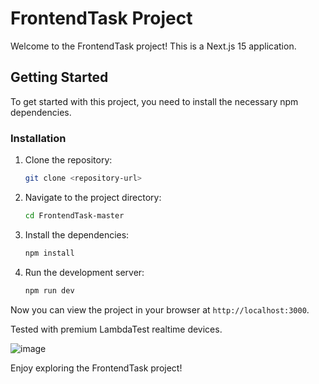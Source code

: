 # FrontendTask Project

Welcome to the FrontendTask project! This is a Next.js 15 application.

## Getting Started

To get started with this project, you need to install the necessary npm dependencies. 

### Installation

1. Clone the repository:
   ```bash
   git clone <repository-url>
   ```

2. Navigate to the project directory:
   ```bash
   cd FrontendTask-master
   ```

3. Install the dependencies:
   ```bash
   npm install
   ```

4. Run the development server:
   ```bash
   npm run dev
   ```

Now you can view the project in your browser at `http://localhost:3000`.

Tested with premium LambdaTest realtime devices.

![image](https://github.com/user-attachments/assets/d53352e1-9d4e-41d3-b303-51b7f834be01)


Enjoy exploring the FrontendTask project!
